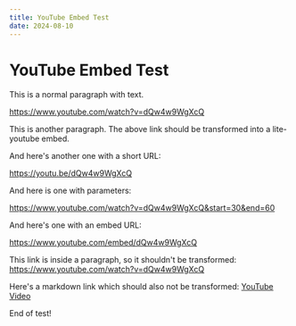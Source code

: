 ```yaml
---
title: YouTube Embed Test
date: 2024-08-10
---
```


# YouTube Embed Test

This is a normal paragraph with text.

https://www.youtube.com/watch?v=dQw4w9WgXcQ

This is another paragraph. The above link should be transformed into a lite-youtube embed.

And here's another one with a short URL:

https://youtu.be/dQw4w9WgXcQ

And here is one with parameters:

https://www.youtube.com/watch?v=dQw4w9WgXcQ&start=30&end=60

And here's one with an embed URL:

https://www.youtube.com/embed/dQw4w9WgXcQ

This link is inside a paragraph, so it shouldn't be transformed: https://www.youtube.com/watch?v=dQw4w9WgXcQ

Here's a markdown link which should also not be transformed: [YouTube Video](https://www.youtube.com/watch?v=dQw4w9WgXcQ)

End of test! 